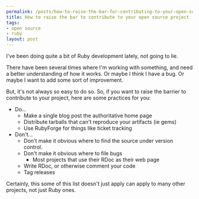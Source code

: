 ```yaml
--- 
permalink: /posts/how-to-raise-the-bar-for-contributing-to-your-open-source-project
title: How to raise the bar to contribute to your open source project
tags: 
- open source
- ruby
layout: post
---
```

I've been doing quite a bit of Ruby development lately, not going to lie.

There have been several times where I'm working with something, and need a better understanding of how it works. Or maybe I think I have a bug. Or maybe I want to add some sort of improvement.

But, it's not always so easy to do so. So, if you want to raise the barrier to contribute to your project, here are some practices for you:

  * Do... 
    * Make a single blog post the authoritative home page
    * Distribute tarballs that can't reproduce your artifacts (ie gems)
    * Use RubyForge for things like ticket tracking
  * Don't...
    * Don't make it obvious where to find the source under version control.
    * Don't make it obvious where to file bugs
      * Most projects that use their RDoc as their web page
    * Write RDoc, or otherwise comment your code
    * Tag releases
 
Certainly, this some of this list doesn't just apply can apply to many other projects, not just Ruby ones.